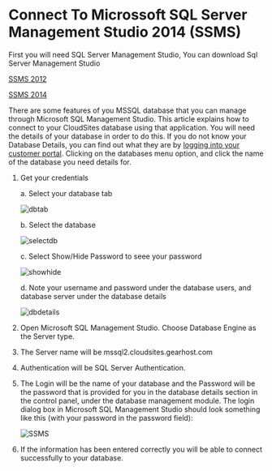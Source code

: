 Connect To Microssoft SQL Server Management Studio 2014 (SSMS)
====

First you will need SQL Server Management Studio, You can download Sql Server Management Studio

[SSMS 2012](http://www.microsoft.com/betaexperience/pd/SQL2012EvalCTA/enus/default.aspx)

[SSMS 2014](http://msdn.microsoft.com/en-us/evalcenter/dn434042.aspx)

There are some features of you MSSQL database that you can manage through Microsoft SQL Management Studio. This article explains how to connect to your CloudSites database using that application. You will need the details of your database in order to do this. If you do not know your Database Details, you can find out what they are by [logging into your customer portal][login-link]. Clicking on the databases menu option, and click the name of the database you need details for.
	
1. Get your credentials
	
	a. Select your database tab
	
    ![dbtab][db-tab]

	b. Select the database

    ![selectdb][select-db]

	c. Select Show/Hide Password to seee your password
	
	![showhide][show-hide]
	
	d. Note your username and password under the database users, and database server under the database details
	
	![dbdetails][db-details]

2. Open Microsoft SQL Management Studio. Choose Database Engine as the Server type.

3. The Server name will be mssql2.cloudsites.gearhost.com

4. Authentication will be SQL Server Authentication.

5. The Login will be the name of your database and the Password will be the password that is provided for you in the database details section in the control panel, under the database management module. The login dialog box in Microsoft SQL Management Studio should look something like this (with your password in the password field):
   
	![SSMS][mssql-db-login]

6. If the information has been entered correctly you will be able to connect successfully to your database.


[menu-databases]: https://raw.githubusercontent.com/GearHost/docs/master/Images/menu-databases.png
[Login-Link]:https://my.gearhost.com/Account/Login
[db-tab]: https://raw.githubusercontent.com/GearHost/docs/master/Images/menu-databases.png
[select-db]: https://raw.githubusercontent.com/GearHost/docs/master/Images/select-db.png
[show-hide]: https://raw.githubusercontent.com/GearHost/docs/master/Images/database-showhidepassword.png
[db-details]: https://raw.githubusercontent.com/GearHost/docs/master/Images/mssql-db-server.png
[mssql-db-login]: https://raw.githubusercontent.com/GearHost/docs/master/Images/mssql-db-login.png